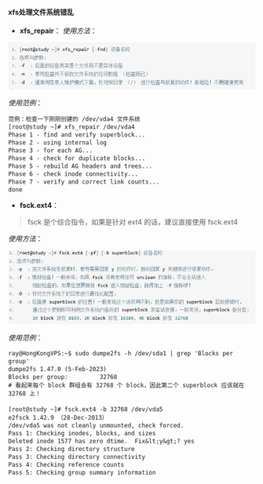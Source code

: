 #### xfs处理文件系统错乱
- **xfs_repair**：
*使用方法*：

![0](/img/09Chapter/Capture18.PNG)

*使用范例*：
```Shell
范例：检查一下刚刚创建的 /dev/vda4 文件系统
[root@study ~]# xfs_repair /dev/vda4
Phase 1 - find and verify superblock...
Phase 2 - using internal log
Phase 3 - for each AG...
Phase 4 - check for duplicate blocks...
Phase 5 - rebuild AG headers and trees...
Phase 6 - check inode connectivity...
Phase 7 - verify and correct link counts...
done
```

- **fsck.ext4**：
> fsck 是个综合指令，如果是针对 ext4 的话，建议直接使用 fsck.ext4 

*使用方法*：

![0](/img/09Chapter/Capture19.PNG)

*使用范例*：
```Shell
ray@HongKongVPS:~$ sudo dumpe2fs -h /dev/sda1 | grep 'Blocks per group'
dumpe2fs 1.47.0 (5-Feb-2023)
Blocks per group:         32768
# 看起来每个 block 群组会有 32768 个 block，因此第二个 superblock 应该就在 32768 上！

[root@study ~]# fsck.ext4 -b 32768 /dev/vda5
e2fsck 1.42.9 （28-Dec-2013）
/dev/vda5 was not cleanly unmounted, check forced.
Pass 1: Checking inodes, blocks, and sizes
Deleted inode 1577 has zero dtime.  Fix&lt;y&gt;? yes
Pass 2: Checking directory structure
Pass 3: Checking directory connectivity
Pass 4: Checking reference counts
Pass 5: Checking group summary information
```